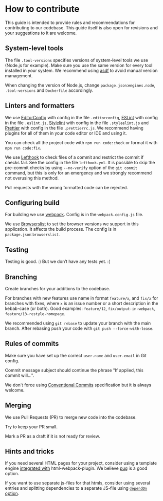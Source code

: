 # How to contribute

This guide is intended to provide rules and recommendations for contributing to our codebase.
This guide itself is also open for revisions and your suggestions to it are welcome.

## System-level tools

The file `.tool-versions` specifies versions of system-level tools we use (Node.js for example).
Make sure you use the same version for every tool installed in your system.
We recommend using [asdf](https://asdf-vm.com) to avoid manual version management.

When changing the version of Node.js, change `package.json`:`engines.node`, `.tool-versions` and `Dockerfile` accordingly.

## Linters and formatters

We use [EditorConfig](https://editorconfig.org) with config in the file `.editorconfig`, [ESLint](https://eslint.org) with config in the file `.eslint.js`, [Stylelint](https://stylelint.io) with config in the file `.styleelint.js` and [Prettier](https://prettier.io) with config in the file `.prettierrc.js`. We recommend having plugins for all of them in your code editor or IDE and using it.

You can check all the project code with `npm run code:check` or format it with `npm run code:fix`.

We use [Lefthook](https://github.com/evilmartians/lefthook) to check files of a commit and restrict the commit if checks fail. See the config in the file `lefthook.yml`. It is possible to skip the pre-commit checks by using `--no-verify` option of the `git commit` command, but this is only for an emergency and we strongly recommend not overusing this method.

Pull requests with the wrong formatted code can be rejected.

## Configuring build

For building we use [webpack](https://webpack.js.org). Config is in the `webpack.config.js` file.

We use [Browserslist](https://browsersl.ist) to set the browser versions we support in this application. It affects the build process. The config is in `package.json`:`browserslist`.

## Testing

Testing is good. :) But we don’t have any tests yet. :(

## Branching

Create branches for your additions to the codebase.

For branches with new features use name in format `feature/x`, and `fix/x` for branches with fixes, where `x` is an issue number or a short description in the kebab-case (or both). Good examples: `feature/12`, `fix/output-in-webpack`, `feature/13-restyle-homepage`.

We recommended using `git rebase` to update your branch with the main branch. After rebasing push your code with `git push --force-with-lease`.

## Rules of commits

Make sure you have set up the correct `user.name` and `user.email` in Git config.

Commit message subject should continue the phrase "If applied, this commit will...".

We don't force using [Conventional Commits](https://www.conventionalcommits.org/en/v1.0.0/) specification but it is always welcome.

## Merging

We use Pull Requests (PR) to merge new code into the codebase.

Try to keep your PR small.

Mark a PR as a draft if it is not ready for review.

## Hints and tricks

If you need several HTML pages for your project, consider using a template engine [integrated with](https://github.com/jantimon/html-webpack-plugin/blob/main/docs/template-option.md) html-webpack-plugin. We believe [pug](https://pugjs.org/) is a good option.

If you want to use separate js-files for that htmls, consider using several entries and splitting dependencies to a separate JS-file using [`dependOn` option](https://webpack.js.org/guides/code-splitting/#prevent-duplication).
